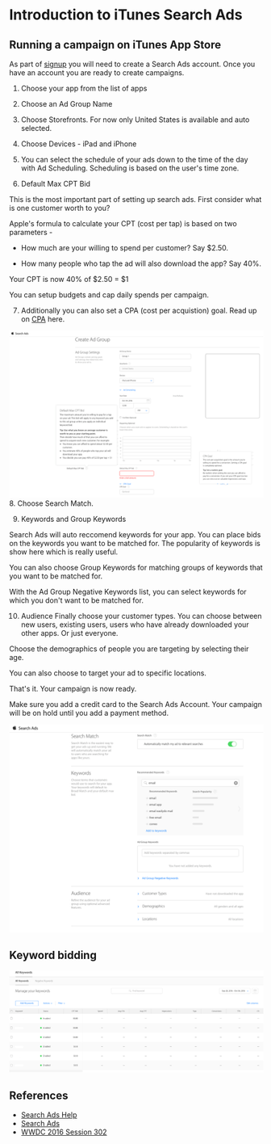 # Introduction to iTunes Search Ads

## Running a campaign on iTunes App Store

As part of [signup](https://developer.apple.com/app-store/search-ads/) you will need to create a Search Ads account. Once you have an account you are ready to create campaigns.

1. Choose your app from the list of apps

2. Choose an Ad Group Name

3. Choose Storefronts. For now only United States is available and auto selected.

4. Choose Devices - iPad and iPhone

5. You can select the schedule of your ads down to the time of the day with Ad Scheduling. Scheduling is based on the user's time zone.

6. Default Max CPT Bid

  This is the most important part of setting up search ads. First consider what is one customer worth to you?

  Apple's formula to calculate your CPT (cost per tap) is based on two parameters -

  * How much are your willing to spend per customer? Say $2.50.

  * How many people who tap the ad will also download the app? Say 40%.

  Your CPT is now 40% of $2.50 = $1

  You can setup budgets and cap daily spends per campaign.

7. Additionally you can also set a CPA (cost per acquistion) goal. Read up on [CPA](https://en.wikipedia.org/wiki/Cost_per_action) here.

![Search Ads Bidding](/search-ads-bid.png)
8. Choose Search Match.

9. Keywords and Group Keywords

  Search Ads will auto reccomend keywords for your app. You can place bids on the keywords you want to be matched for. The popularity of keywords is show here which is really useful.

  You can also choose Group Keywords for matching groups of keywords that you want to be matched for.

  With the Ad Group Negative Keywords list, you can select keywords for which you don't want to be matched for.

10. Audience
Finally choose your customer types. You can choose between new users, existing users, users who have already downloaded your other apps. Or just everyone.

  Choose the demographics of people you are targeting by selecting their age.

  You can also choose to target your ad to specific locations.

That's it. Your campaign is now ready.

Make sure you add a credit card to the Search Ads Account. Your campaign will be on hold until you add a payment method.

![Search Ads Keywords](/search-ads-keywords.png)

## Keyword bidding

![Search Ads Keyword Bidding](/search-ads-keywords-bid.png)

## References
* [Search Ads Help](http://searchads.apple.com/help/)
* [Search Ads](https://app.searchads.apple.com/)
* [WWDC 2016 Session 302](https://developer.apple.com/videos/play/wwdc2016/302/)
